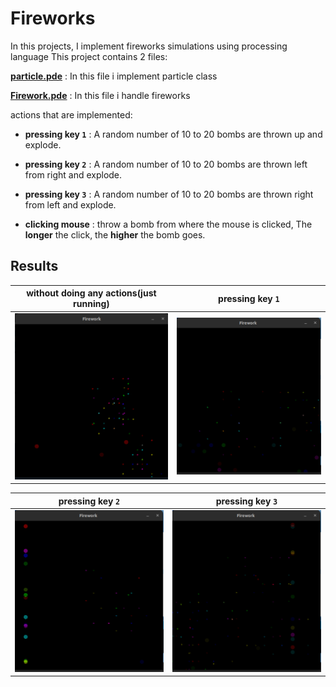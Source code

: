 # Fireworks

In this projects, I implement fireworks simulations using processing language
This project contains 2 files:

**[particle.pde](./particle.pde)** : In this file i implement particle class

**[Firework.pde](./Firework.pde)** : In this file i handle fireworks

actions that are implemented:
*   **pressing key `1`** : A random number of 10 to 20 bombs are thrown up and explode.

*   **pressing key `2`** : A random number of 10 to 20 bombs are thrown left from right and explode.

*   **pressing key `3`** : A random number of 10 to 20 bombs are thrown right from left and explode.

*   **clicking mouse** : throw a bomb from where the mouse is clicked, The **longer** the click, the **higher** the bomb goes.

## Results



**without doing any actions(just running)**           | **pressing key `1`**
:-------------------------:|:-------------------------:
![](./pic/normal.png) | ![](./pic/press1.png)


**pressing key `2`**| **pressing key `3`**
:-------------------------:|:-------------------------:
![](./pic/press2.png) | ![](./pic/press3.png)
